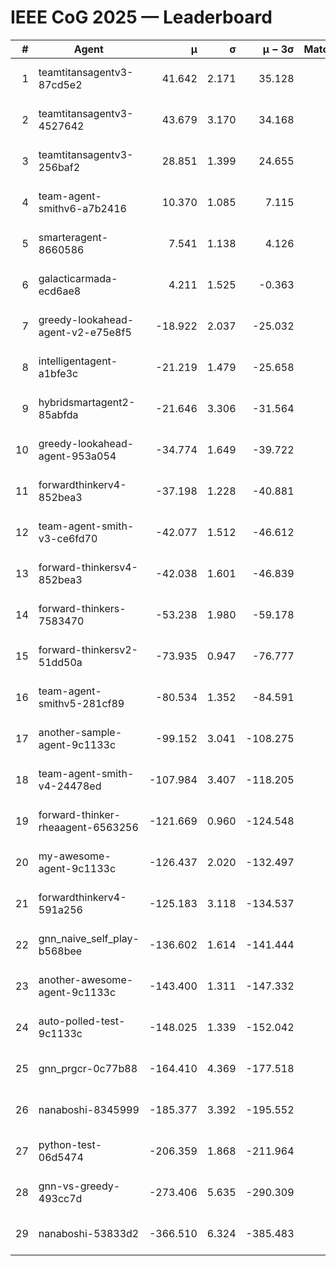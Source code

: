 # IEEE CoG 2025 — Leaderboard

| # | Agent | μ | σ | μ − 3σ | Matches | Updated |
|---:|---|---:|---:|---:|---:|---|
| 1 | teamtitansagentv3-87cd5e2 | 41.642 | 2.171 | 35.128 | 598 | 2025-08-17 14:40 |
| 2 | teamtitansagentv3-4527642 | 43.679 | 3.170 | 34.168 | 660 | 2025-08-17 14:40 |
| 3 | teamtitansagentv3-256baf2 | 28.851 | 1.399 | 24.655 | 638 | 2025-08-17 14:40 |
| 4 | team-agent-smithv6-a7b2416 | 10.370 | 1.085 | 7.115 | 640 | 2025-08-17 14:40 |
| 5 | smarteragent-8660586 | 7.541 | 1.138 | 4.126 | 376 | 2025-08-17 14:40 |
| 6 | galacticarmada-ecd6ae8 | 4.211 | 1.525 | -0.363 | 620 | 2025-08-17 14:40 |
| 7 | greedy-lookahead-agent-v2-e75e8f5 | -18.922 | 2.037 | -25.032 | 700 | 2025-08-17 14:40 |
| 8 | intelligentagent-a1bfe3c | -21.219 | 1.479 | -25.658 | 514 | 2025-08-17 14:40 |
| 9 | hybridsmartagent2-85abfda | -21.646 | 3.306 | -31.564 | 588 | 2025-08-17 14:40 |
| 10 | greedy-lookahead-agent-953a054 | -34.774 | 1.649 | -39.722 | 580 | 2025-08-17 14:40 |
| 11 | forwardthinkerv4-852bea3 | -37.198 | 1.228 | -40.881 | 512 | 2025-08-17 14:40 |
| 12 | team-agent-smith-v3-ce6fd70 | -42.077 | 1.512 | -46.612 | 600 | 2025-08-17 14:40 |
| 13 | forward-thinkersv4-852bea3 | -42.038 | 1.601 | -46.839 | 462 | 2025-08-17 14:40 |
| 14 | forward-thinkers-7583470 | -53.238 | 1.980 | -59.178 | 380 | 2025-08-17 14:40 |
| 15 | forward-thinkersv2-51dd50a | -73.935 | 0.947 | -76.777 | 674 | 2025-08-17 14:40 |
| 16 | team-agent-smithv5-281cf89 | -80.534 | 1.352 | -84.591 | 520 | 2025-08-17 14:40 |
| 17 | another-sample-agent-9c1133c | -99.152 | 3.041 | -108.275 | 560 | 2025-08-17 14:40 |
| 18 | team-agent-smith-v4-24478ed | -107.984 | 3.407 | -118.205 | 600 | 2025-08-17 14:40 |
| 19 | forward-thinker-rheaagent-6563256 | -121.669 | 0.960 | -124.548 | 474 | 2025-08-17 14:40 |
| 20 | my-awesome-agent-9c1133c | -126.437 | 2.020 | -132.497 | 760 | 2025-08-17 14:40 |
| 21 | forwardthinkerv4-591a256 | -125.183 | 3.118 | -134.537 | 560 | 2025-08-17 14:40 |
| 22 | gnn_naive_self_play-b568bee | -136.602 | 1.614 | -141.444 | 520 | 2025-08-17 14:40 |
| 23 | another-awesome-agent-9c1133c | -143.400 | 1.311 | -147.332 | 520 | 2025-08-17 14:40 |
| 24 | auto-polled-test-9c1133c | -148.025 | 1.339 | -152.042 | 460 | 2025-08-17 14:40 |
| 25 | gnn_prgcr-0c77b88 | -164.410 | 4.369 | -177.518 | 640 | 2025-08-17 14:40 |
| 26 | nanaboshi-8345999 | -185.377 | 3.392 | -195.552 | 440 | 2025-08-17 14:40 |
| 27 | python-test-06d5474 | -206.359 | 1.868 | -211.964 | 500 | 2025-08-17 14:40 |
| 28 | gnn-vs-greedy-493cc7d | -273.406 | 5.635 | -290.309 | 540 | 2025-08-17 14:40 |
| 29 | nanaboshi-53833d2 | -366.510 | 6.324 | -385.483 | 620 | 2025-08-17 14:40 |
